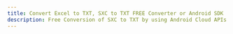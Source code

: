 ---title: Convert Excel to TXT, SXC to TXT FREE Converter or Android SDKdescription: Free Conversion of SXC to TXT by using Android Cloud APIs & SDKs. Also Create, Edit & Render Microsoft Excel, CSV and SpreadsheetML worksheets or spreadsheet in the Cloud.---